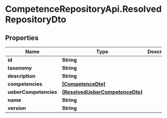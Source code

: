 # CompetenceRepositoryApi.ResolvedRepositoryDto

## Properties
Name | Type | Description | Notes
------------ | ------------- | ------------- | -------------
**id** | **String** |  | 
**taxonomy** | **String** |  | [optional] 
**description** | **String** |  | [optional] 
**competencies** | [**[CompetenceDto]**](CompetenceDto.md) |  | 
**ueberCompetencies** | [**[ResolvedUeberCompetenceDto]**](ResolvedUeberCompetenceDto.md) |  | 
**name** | **String** |  | 
**version** | **String** |  | [optional] 
